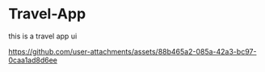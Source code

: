 # Travel-App
this is a travel app ui 

https://github.com/user-attachments/assets/88b465a2-085a-42a3-bc97-0caa1ad8d6ee
